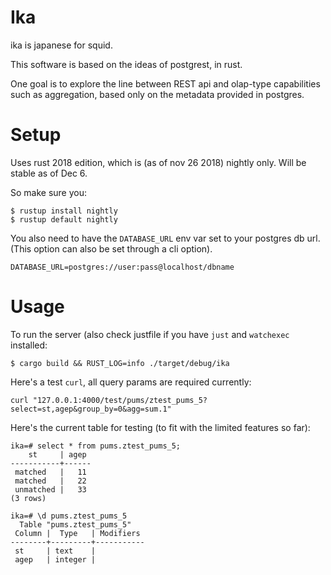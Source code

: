 # Ika
ika is japanese for squid.

This software is based on the ideas of postgrest, in rust.

One goal is to explore the line between REST api and olap-type capabilities such as aggregation, based only on the metadata provided in postgres.

# Setup
Uses rust 2018 edition, which is (as of nov 26 2018) nightly only. Will be stable as of Dec 6.

So make sure you:
```
$ rustup install nightly
$ rustup default nightly
```

You also need to have the `DATABASE_URL` env var set to your postgres db url. (This option can also be set through a cli option).
```
DATABASE_URL=postgres://user:pass@localhost/dbname

```

# Usage
To run the server (also check justfile if you have `just` and `watchexec` installed:
```
$ cargo build && RUST_LOG=info ./target/debug/ika
```

Here's a test `curl`, all query params are required currently:
```
curl "127.0.0.1:4000/test/pums/ztest_pums_5?select=st,agep&group_by=0&agg=sum.1"
```

Here's the current table for testing (to fit with the limited features so far):
```
ika=# select * from pums.ztest_pums_5;
    st     | agep
-----------+------
 matched   |   11
 matched   |   22
 unmatched |   33
(3 rows)

ika=# \d pums.ztest_pums_5
  Table "pums.ztest_pums_5"
 Column |  Type   | Modifiers
--------+---------+-----------
 st     | text    |
 agep   | integer |
 ```
